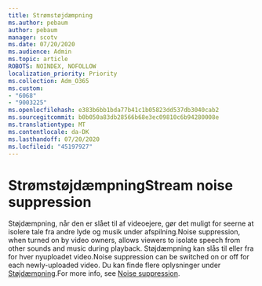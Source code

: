 ```yaml
---
title: Strømstøjdæmpning
ms.author: pebaum
author: pebaum
manager: scotv
ms.date: 07/20/2020
ms.audience: Admin
ms.topic: article
ROBOTS: NOINDEX, NOFOLLOW
localization_priority: Priority
ms.collection: Adm_O365
ms.custom:
- "6068"
- "9003225"
ms.openlocfilehash: e383b6bb1bda77b41c1b05823dd537db3040cab2
ms.sourcegitcommit: b0b050a83db28566b68e3ec09810c6b94280008e
ms.translationtype: MT
ms.contentlocale: da-DK
ms.lasthandoff: 07/20/2020
ms.locfileid: "45197927"
---
```

# <a name="stream-noise-suppression"></a><span data-ttu-id="b5d92-102">Strømstøjdæmpning</span><span class="sxs-lookup"><span data-stu-id="b5d92-102">Stream noise suppression</span></span>

<span data-ttu-id="b5d92-103">Støjdæmpning, når den er slået til af videoejere, gør det muligt for seerne at isolere tale fra andre lyde og musik under afspilning.</span><span class="sxs-lookup"><span data-stu-id="b5d92-103">Noise suppression, when turned on by video owners, allows viewers to isolate speech from other sounds and music during playback.</span></span> <span data-ttu-id="b5d92-104">Støjdæmpning kan slås til eller fra for hver nyuploadet video.</span><span class="sxs-lookup"><span data-stu-id="b5d92-104">Noise suppression can be switched on or off for each newly-uploaded video.</span></span> <span data-ttu-id="b5d92-105">Du kan finde flere oplysninger under [Støjdæmpning](https://docs.microsoft.com/stream/noise-suppression).</span><span class="sxs-lookup"><span data-stu-id="b5d92-105">For more info, see [Noise suppression](https://docs.microsoft.com/stream/noise-suppression).</span></span>